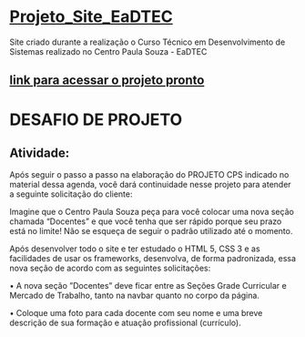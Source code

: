 # [Projeto_Site_EaDTEC](https://geovaneramirez.github.io/Projeto_Site_EaDTEC/)
Site criado durante a realização o Curso Técnico em Desenvolvimento de Sistemas realizado no Centro Paula Souza - EaDTEC

## [link para acessar o projeto pronto](https://geovaneramirez.github.io/Projeto_Site_EaDTEC/)



# DESAFIO DE PROJETO

## Atividade:

Após seguir o passo a passo na elaboração do PROJETO CPS indicado no material dessa agenda, você dará continuidade nesse projeto para atender a seguinte solicitação do cliente:

Imagine que o Centro Paula Souza peça para você colocar uma nova seção chamada “Docentes” e que você tenha que ser rápido porque seu prazo está no limite! Não se esqueça de seguir o padrão utilizado até o momento.

Após desenvolver todo o site e ter estudado o HTML 5, CSS 3 e as facilidades de usar os frameworks, desenvolva, de forma padronizada, essa nova seção de acordo com as seguintes solicitações:

• A nova seção ”Docentes” deve ficar entre as Seções Grade Curricular e Mercado de Trabalho, tanto na navbar quanto no corpo da página.

• Coloque uma foto para cada docente com seu nome e uma breve descrição de sua formação e atuação profissional (currículo).
